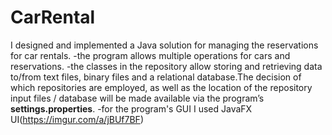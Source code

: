 # CarRental
  I designed and implemented a Java solution for managing the reservations for car rentals. 
-the program allows multiple operations for cars and reservations.
-the classes in the repository allow storing and retrieving data to/from text files, binary files and a relational database.The decision of which repositories are employed, as well as the location of the repository input files / database will be made available via the program’s **settings.properties**.
-for the program's GUI I used JavaFX UI(https://imgur.com/a/jBUf7BF)



